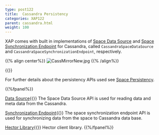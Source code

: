 ```yaml
---
type: post122
title:  Cassandra Persistency
categories: XAP122
parent: cassandra.html
weight: 100
---
```






XAP comes with built in implementations of [Space Data Source](./space-data-source-api.html) and [Space Synchronization Endpoint](./space-synchronization-endpoint-api.html) for Cassandra, called `CassandraSpaceDataSource` and `CassandraSpaceSynchronizationEndpoint`, respectively.


{{% align center%}}
![CassMirrorNew.jpg](/attachment_files/CassMirrorNew.jpg)
{{% /align%}}

{{<wbr>}}


For further details about the persistency APIs used see [Space Persistency](./space-persistency.html).


{{%fpanel%}}

[Data Source](./cassandra-space-data-source.html){{<wbr>}}
The Space Data Source API is used for reading data and meta data from the Cassandra.

[Synchronization Endpoint](./cassandra-space-synchronization-endpoint.html){{<wbr>}}
The space synchronization endpoint API is used for synchronizing data from the space to Cassandra data base.

[Hector Library](./cassandra-hector-client.html){{<wbr>}}
Hector client library.
{{%/fpanel%}}



